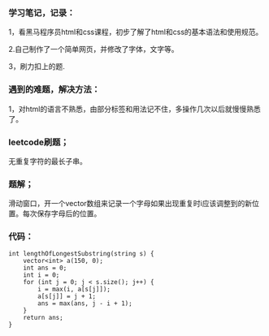 ### 学习笔记，记录：


1，看黑马程序员html和css课程，初步了解了html和css的基本语法和使用规范。

2.自己制作了一个简单网页，并修改了字体，文字等。

3，刷力扣上的题.


### 遇到的难题，解决方法：

1，对html的语言不熟悉，由部分标签和用法记不住，多操作几次以后就慢慢熟悉了。

### leetcode刷题；
无重复字符的最长子串。

### 题解；

滑动窗口，开一个vector数组来记录一个字母如果出现重复时i应该调整到的新位置。每次保存字母后的位置。

### 代码：
    int lengthOfLongestSubstring(string s) {
        vector<int> a(150, 0);
        int ans = 0;
        int i = 0;
        for (int j = 0; j < s.size(); j++) {
            i = max(i, a[s[j]]);
            a[s[j]] = j + 1;
            ans = max(ans, j - i + 1);
        }
        return ans;
    }